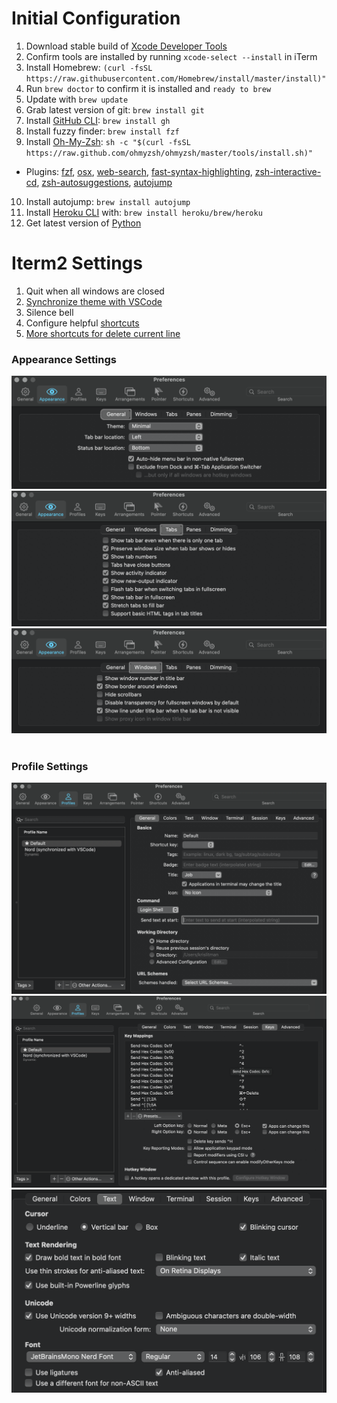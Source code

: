 # Initial Configuration

1. Download stable build of [Xcode Developer Tools](https://developer.apple.com/xcode/resources/)
2. Confirm tools are installed by running `xcode-select --install` in iTerm
3. Install Homebrew:
`(curl -fsSL https://raw.githubusercontent.com/Homebrew/install/master/install)"`
4. Run `brew doctor` to confirm it is installed and `ready to brew`
5. Update with `brew update`
6. Grab latest version of git: `brew install git`
7. Install [GitHub CLI](https://cli.github.com/): `brew install gh`
8. Install fuzzy finder: `brew install fzf`
9. Install [Oh-My-Zsh](https://ohmyz.sh/): `sh -c "$(curl -fsSL https://raw.github.com/ohmyzsh/ohmyzsh/master/tools/install.sh)"`
  - Plugins: [fzf](https://github.com/unixorn/fzf-zsh-plugin), [osx](https://github.com/ohmyzsh/ohmyzsh/tree/master/plugins/osx), [web-search](https://github.com/ohmyzsh/ohmyzsh/blob/master/plugins/web-search/web-search.plugin.zsh), [fast-syntax-highlighting](https://github.com/zdharma/fast-syntax-highlighting), [zsh-interactive-cd](https://github.com/changyuheng/zsh-interactive-cd), [zsh-autosuggestions](https://github.com/zsh-users/zsh-autosuggestions), [autojump](https://github.com/wting/autojump)
10. Install autojump: `brew install autojump`
11. Install [Heroku CLI](https://devcenter.heroku.com/articles/heroku-cli) with: `brew install heroku/brew/heroku`
12. Get latest version of [Python](https://www.python.org/)

# Iterm2 Settings

1. Quit when all windows are closed
2. [Synchronize theme with VSCode](https://marketplace.visualstudio.com/items?itemName=tusaeff.vscode-iterm2-theme-sync)
3. Silence bell
4. Configure helpful [shortcuts](https://coderwall.com/p/h6yfda/use-and-to-jump-forwards-backwards-words-in-iterm-2-on-os-x)
5. [More shortcuts for delete current line](https://stackoverflow.com/questions/15733312/iterm2-delete-line)

### Appearance Settings
![one](../assets/images/terminal/appearance:general.png)
![two](../assets/images/terminal/appearance:tabs.png)
![three](../assets/images/terminal/appearance:windows.png)
<br></br>

### Profile Settings
![four](../assets/images/terminal/profiles:general.png)
![five](../assets/images/terminal/profiles:keys.png)
![six](../assets/images/terminal/profiles:text.png)
